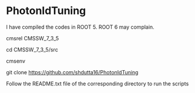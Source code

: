 # PhotonIdTuning
I have compiled the codes in ROOT 5. ROOT 6 may complain. 

cmsrel CMSSW_7_3_5

cd CMSSW_7_3_5/src

cmsenv

git clone https://github.com/shdutta16/PhotonIdTuning



Follow the README.txt file of the corresponding directory to run the scripts
